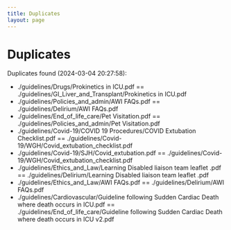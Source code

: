 ```yaml
---
title: Duplicates
layout: page
---
```


# Duplicates

Duplicates found (2024-03-04 20:27:58):

- ./guidelines/Drugs/Prokinetics in ICU.pdf == ./guidelines/GI_Liver_and_Transplant/Prokinetics in ICU.pdf
- ./guidelines/Policies_and_admin/AWI FAQs.pdf == ./guidelines/Delirium/AWI FAQs.pdf
- ./guidelines/End_of_life_care/Pet Visitation.pdf == ./guidelines/Policies_and_admin/Pet Visitation.pdf
- ./guidelines/Covid-19/COVID 19 Procedures/COVID Extubation Checklist.pdf == ./guidelines/Covid-19/WGH/Covid_extubation_checklist.pdf
- ./guidelines/Covid-19/SJH/Covid_extubation.pdf == ./guidelines/Covid-19/WGH/Covid_extubation_checklist.pdf
- ./guidelines/Ethics_and_Law/Learning Disabled liaison team leaflet .pdf == ./guidelines/Delirium/Learning Disabled liaison team leaflet .pdf
- ./guidelines/Ethics_and_Law/AWI FAQs.pdf == ./guidelines/Delirium/AWI FAQs.pdf
- ./guidelines/Cardiovascular/Guideline following Sudden Cardiac Death where death occurs in ICU.pdf == ./guidelines/End_of_life_care/Guideline following Sudden Cardiac Death where death occurs in ICU v2.pdf